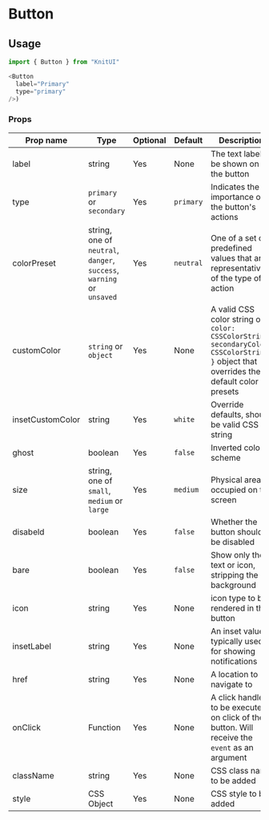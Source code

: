 # Button

## Usage

```javascript
import { Button } from "KnitUI"

<Button
  label="Primary"
  type="primary"
/>)
```

### Props

| Prop name        | Type                                                                  | Optional | Default   | Description                                                                                                                             |
| ---------------- | --------------------------------------------------------------------- | -------- | --------- | --------------------------------------------------------------------------------------------------------------------------------------- |
| label            | string                                                                | Yes      | None      | The text label to be shown on the button                                                                                                |
| type             | `primary` or `secondary`                                              | Yes      | `primary` | Indicates the importance of the button's actions                                                                                        |
| colorPreset      | string, one of `neutral`, `danger`, `success`, `warning` or `unsaved` | Yes      | `neutral` | One of a set of predefined values that are representative of the type of action                                                         |
| customColor      | `string` or `object`                                                  | Yes      | None      | A valid CSS color string or `{ color: CSSColorString, secondaryColor: CSSColorString }` object that overrides the default color presets |
| insetCustomColor | string                                                                | Yes      | `white`   | Override defaults, should be valid CSS string                                                                                           |
| ghost            | boolean                                                               | Yes      | `false`   | Inverted color scheme                                                                                                                   |
| size             | string, one of `small`, `medium` or `large`                           | Yes      | `medium`  | Physical area occupied on the screen                                                                                                    |
| disabeld         | boolean                                                               | Yes      | `false`   | Whether the button should be disabled                                                                                                   |
| bare             | boolean                                                               | Yes      | `false`   | Show only the text or icon, stripping the background                                                                                    |
| icon             | string                                                                | Yes      | None      | icon type to be rendered in the button                                                                                                  |
| insetLabel       | string                                                                | Yes      | None      | An inset value, typically used for showing notifications                                                                                |
| href             | string                                                                | Yes      | None      | A location to navigate to                                                                                                               |
| onClick          | Function                                                              | Yes      | None      | A click handler to be executed on click of the button. Will receive the `event` as an argument                                          |
| className        | string                                                                | Yes      | None      | CSS class name to be added                                                                                                              |
| style            | CSS Object                                                            | Yes      | None      | CSS style to be added                                                                                                                   |
